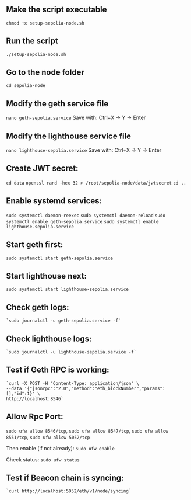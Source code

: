 ## Make the script executable
`chmod +x setup-sepolia-node.sh`

## Run the script
`./setup-sepolia-node.sh`

## Go to the node folder
`cd sepolia-node`

## Modify the geth service file
`nano geth-sepolia.service` Save with: Ctrl+X → Y → Enter

## Modify the lighthouse service file
   `nano lighthouse-sepolia.service` Save with: Ctrl+X → Y → Enter

## Create JWT secret:
   `cd data`
   `openssl rand -hex 32 > /root/sepolia-node/data/jwtsecret`
   `cd ..`

## Enable systemd services:
   `sudo systemctl daemon-reexec`
   `sudo systemctl daemon-reload`
   `sudo systemctl enable geth-sepolia.service`
   `sudo systemctl enable lighthouse-sepolia.service`

## Start geth first:
   `sudo systemctl start geth-sepolia.service`

## Start lighthouse next:
   `sudo systemctl start lighthouse-sepolia.service`

## Check geth logs:
    `sudo journalctl -u geth-sepolia.service -f`

## Check lighthouse logs:
    `sudo journalctl -u lighthouse-sepolia.service -f`

## Test if Geth RPC is working:
    `curl -X POST -H "Content-Type: application/json" \
    --data '{"jsonrpc":"2.0","method":"eth_blockNumber","params":[],"id":1}' \
    http://localhost:8546`

## Allow Rpc Port:
   `sudo ufw allow 8546/tcp`,
   `sudo ufw allow 8547/tcp`,
   `sudo ufw allow 8551/tcp`,
   `sudo ufw allow 5052/tcp`
   
Then enable (if not already):
   `sudo ufw enable`
   
Check status:
    `sudo ufw status`

## Test if Beacon chain is syncing:
    `curl http://localhost:5052/eth/v1/node/syncing`
